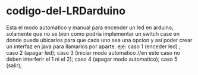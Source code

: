 # codigo-del-LRDarduino
Esta el modo automatico y manual para encender un led en arduino, solamente que no se 
bien como podria implementar un switch case en donde pueda ubicarlos para que cada uno sea una opcion
y asi poder crear un interfaz en java para llamarlos por aparte. 
eje: caso 1  (enceder led) ;
caso 2 (apagar led);
caso 3 (iniciar modo automatico //en este caso no deben interferir el 1 ni el 2);
caso 4 (apagar modo automatico);
caso 5 (salir);
